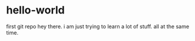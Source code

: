 # hello-world
first git repo
hey there. i am just trying to learn a lot of stuff. all at the same time.
